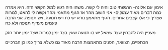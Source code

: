 אימון עם אלונה-
הרגשתי טוב והיה לי קשה.
משהו היה רגוע למול הקושי הזה.
היא אמרה כמה דברים מאוד עמוקים-
אני חושב מהר אז הגוף מתאמי מהר וקשה לי להאט, למרות שצריך כי אלו קצבים אחרים.
הגוף מתאמץ נורא
יש כח ויש תנועה, ויש תנופה. אני הרבה פעמים מעדיף תנופה ולא כח

מעניין היה להבחין שצד שמאל יש בו תנועה שאין בצד ימין
למרות שצד ימין  יותר חזק

הכתפיים, הצוואר, הפנים מתאמצות הרבה מאוד גם כשלא צריך
כמו כן הברכיים 